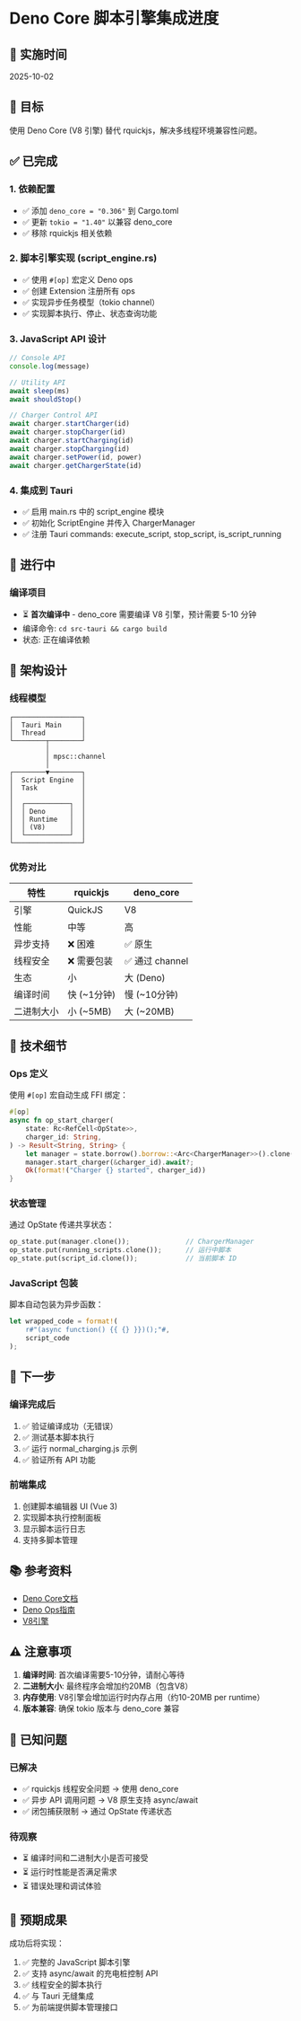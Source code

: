 # Deno Core 脚本引擎集成进度

## 📅 实施时间
2025-10-02

## 🎯 目标
使用 Deno Core (V8 引擎) 替代 rquickjs，解决多线程环境兼容性问题。

## ✅ 已完成

### 1. 依赖配置
- ✅ 添加 `deno_core = "0.306"` 到 Cargo.toml
- ✅ 更新 `tokio = "1.40"` 以兼容 deno_core
- ✅ 移除 rquickjs 相关依赖

### 2. 脚本引擎实现 (script_engine.rs)
- ✅ 使用 `#[op]` 宏定义 Deno ops
- ✅ 创建 Extension 注册所有 ops
- ✅ 实现异步任务模型（tokio channel）
- ✅ 实现脚本执行、停止、状态查询功能

### 3. JavaScript API 设计
```javascript
// Console API
console.log(message)

// Utility API  
await sleep(ms)
await shouldStop()

// Charger Control API
await charger.startCharger(id)
await charger.stopCharger(id)
await charger.startCharging(id)
await charger.stopCharging(id)
await charger.setPower(id, power)
await charger.getChargerState(id)
```

### 4. 集成到 Tauri
- ✅ 启用 main.rs 中的 script_engine 模块
- ✅ 初始化 ScriptEngine 并传入 ChargerManager
- ✅ 注册 Tauri commands: execute_script, stop_script, is_script_running

## 🔄 进行中

### 编译项目
- ⏳ **首次编译中** - deno_core 需要编译 V8 引擎，预计需要 5-10 分钟
- 编译命令: `cd src-tauri && cargo build`
- 状态: 正在编译依赖

## 🎨 架构设计

### 线程模型
```
┌─────────────────┐
│  Tauri Main     │
│  Thread         │
└────────┬────────┘
         │
         │ mpsc::channel
         │
┌────────▼────────┐
│  Script Engine  │
│  Task           │
│                 │
│  ┌───────────┐  │
│  │ Deno      │  │
│  │ Runtime   │  │
│  │ (V8)      │  │
│  └───────────┘  │
└─────────────────┘
```

### 优势对比

| 特性 | rquickjs | deno_core |
|------|----------|-----------|
| 引擎 | QuickJS | V8 |
| 性能 | 中等 | 高 |
| 异步支持 | ❌ 困难 | ✅ 原生 |
| 线程安全 | ❌ 需要包装 | ✅ 通过 channel |
| 生态 | 小 | 大 (Deno) |
| 编译时间 | 快 (~1分钟) | 慢 (~10分钟) |
| 二进制大小 | 小 (~5MB) | 大 (~20MB) |

## 📝 技术细节

### Ops 定义
使用 `#[op]` 宏自动生成 FFI 绑定：
```rust
#[op]
async fn op_start_charger(
    state: Rc<RefCell<OpState>>,
    charger_id: String,
) -> Result<String, String> {
    let manager = state.borrow().borrow::<Arc<ChargerManager>>().clone();
    manager.start_charger(&charger_id).await?;
    Ok(format!("Charger {} started", charger_id))
}
```

### 状态管理
通过 OpState 传递共享状态：
```rust
op_state.put(manager.clone());              // ChargerManager
op_state.put(running_scripts.clone());      // 运行中脚本
op_state.put(script_id.clone());            // 当前脚本 ID
```

### JavaScript 包装
脚本自动包装为异步函数：
```rust
let wrapped_code = format!(
    r#"(async function() {{ {} }})();"#,
    script_code
);
```

## 🔮 下一步

### 编译完成后
1. ✅ 验证编译成功（无错误）
2. ✅ 测试基本脚本执行
3. ✅ 运行 normal_charging.js 示例
4. ✅ 验证所有 API 功能

### 前端集成
1. 创建脚本编辑器 UI (Vue 3)
2. 实现脚本执行控制面板
3. 显示脚本运行日志
4. 支持多脚本管理

## 📚 参考资料

- [Deno Core文档](https://github.com/denoland/deno_core)
- [Deno Ops指南](https://docs.deno.com/runtime/manual/references/contributing/architecture#ops-operations)
- [V8引擎](https://v8.dev/)

## ⚠️ 注意事项

1. **编译时间**: 首次编译需要5-10分钟，请耐心等待
2. **二进制大小**: 最终程序会增加约20MB（包含V8）
3. **内存使用**: V8引擎会增加运行时内存占用（约10-20MB per runtime）
4. **版本兼容**: 确保 tokio 版本与 deno_core 兼容

## 🐛 已知问题

### 已解决
- ✅ rquickjs 线程安全问题 → 使用 deno_core
- ✅ 异步 API 调用问题 → V8 原生支持 async/await
- ✅ 闭包捕获限制 → 通过 OpState 传递状态

### 待观察
- ⏳ 编译时间和二进制大小是否可接受
- ⏳ 运行时性能是否满足需求
- ⏳ 错误处理和调试体验

## 🎉 预期成果

成功后将实现：
1. ✅ 完整的 JavaScript 脚本引擎
2. ✅ 支持 async/await 的充电桩控制 API
3. ✅ 线程安全的脚本执行
4. ✅ 与 Tauri 无缝集成
5. ✅ 为前端提供脚本管理接口
